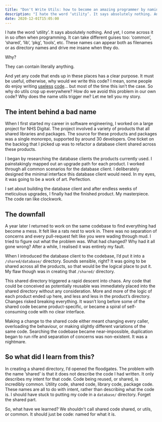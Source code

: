 ```yaml
---
title: "Don't Write Utils: how to become an amazing programmer by naming carefully"
description: "I hate the word ‘utility’. It says absolutely nothing. And yet, I come across it in so often when programming. It can take different guises too: ‘common’, ‘shared’, ‘lib’, ‘pkg’, ‘tools’, etc. These names can appear both as filenames or as directory names and drive me insane when they do."
date: 2020-12-01T15:05:00
---
```


I hate the word ‘utility’. It says absolutely nothing. And yet, I come across it in so often when programming. It can take different guises too: ‘common’, ‘shared’, ‘lib’, ‘pkg’, ‘tools’, etc. These names can appear both as filenames or as directory names and drive me insane when they do.

Why?

They can contain literally anything.

And yet any code that ends up in these places has a clear purpose. It must be useful, otherwise, why would we write this code? I mean, some people do enjoy writing [useless](https://github.com/EnterpriseQualityCoding/FizzBuzzEnterpriseEdition) [code](http://www.muppetlabs.com/~breadbox/bf/)... but most of the time this isn’t the case. So why do utils crop up everywhere? How do we avoid this problem in our own code? Why does the name utils trigger me? Let me tell you my story.

## The intent behind a bad name

When I first started my career in software engineering, I worked on a large project for NHS Digital. The project involved a variety of products that all shared libraries and packages. The source for these products and packages was a single monorepo, supported by around 30 developers. One ticket on the backlog that I picked up was to refactor a database client shared across these products.

I began by researching the database clients the products currently used. I painstakingly mapped out an upgrade path for each product. I worked through all common scenarios for the database client. I deliberately designed the minimal interface this database client would need. In my eyes, it was going to be a work of art. Perfection.

I set about building the database client and after endless weeks of meticulous upgrades, I finally had the finished product. My masterpiece. The code ran like clockwork.

## The downfall

A year later I returned to work on the same codebase to find everything had become a mess. It felt like a rats nest to work in. There was no separation of concerns and every pull-request felt like you were wading through mud. I tried to figure out what the problem was. What had changed? Why had it all gone wrong? After a while, I realised it was entirely my fault.

When I introduced the database client to the codebase, I’d put it into a `/shared/database/` directory. Sounds sensible, right? It was going to be shared across all the products, so that would be the logical place to put it. My flaw though was in creating that `/shared/` directory.

This shared directory triggered a rapid descent into chaos. Any code that could be conceived as potentially reusable was immediately placed into the shared directory without any consideration. More and more of the logic of each product ended up here, and less and less in the product’s directory. Changes risked breaking everything. It wasn’t long before some of the shared code became product-specific, or became a spiral of self-consuming code with no clear interface.

Making a change to the shared code either meant changing every caller, overloading the behaviour, or making slightly different variations of the same code. Searching the codebase became near-impossible, duplication began to run rife and separation of concerns was non-existent. It was a nightmare.

## So what did I learn from this?

In creating a shared directory, I’d opened the floodgates. The problem with the name ‘shared’ is that it does not describe the code I had written. It only describes my intent for that code. Code being reused, or shared, is incredibly common. Utility code, shared code, library code, package code. These names are all to do with intent, rather than describing what the code is. I should have stuck to putting my code in a `database/` directory. Forget the shared part.

So, what have we learned? We shouldn't call shared code shared, or utils, or common. It should just be code: named for what it is.
